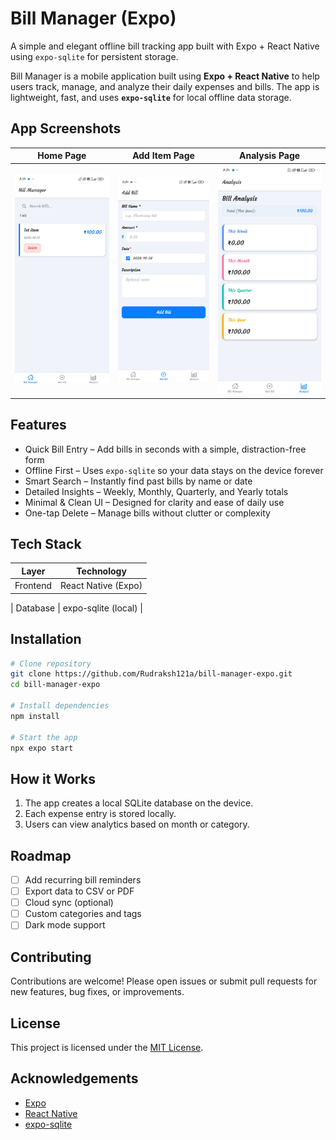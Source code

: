 # Bill Manager (Expo)

A simple and elegant offline bill tracking app built with Expo + React Native using `expo-sqlite` for persistent storage.

Bill Manager is a mobile application built using **Expo + React Native** to help users track, manage, and analyze their daily expenses and bills. The app is lightweight, fast, and uses **`expo-sqlite`** for local offline data storage.

## App Screenshots

| Home Page                      | Add Item Page                         | Analysis Page                          |
| ------------------------------ | ------------------------------------- | -------------------------------------- |
| ![Home](./images/HomePage.jpg) | ![Add Item](./images/AddItemPage.jpg) | ![Analysis](./images/AnalysisPage.jpg) |

## Features

* Quick Bill Entry – Add bills in seconds with a simple, distraction-free form
* Offline First – Uses `expo-sqlite` so your data stays on the device forever
* Smart Search – Instantly find past bills by name or date
* Detailed Insights – Weekly, Monthly, Quarterly, and Yearly totals
* Minimal & Clean UI – Designed for clarity and ease of daily use
* One-tap Delete – Manage bills without clutter or complexity



## Tech Stack

| Layer    | Technology                 |
| -------- | -------------------------- |
| Frontend | React Native (Expo)        |

| Database | expo-sqlite (local)        |


## Installation

```bash
# Clone repository
git clone https://github.com/Rudraksh121a/bill-manager-expo.git
cd bill-manager-expo

# Install dependencies
npm install

# Start the app
npx expo start
```

## How it Works

1. The app creates a local SQLite database on the device.
2. Each expense entry is stored locally.
3. Users can view analytics based on month or category.

## Roadmap

- [ ] Add recurring bill reminders
- [ ] Export data to CSV or PDF
- [ ] Cloud sync (optional)
- [ ] Custom categories and tags
- [ ] Dark mode support

## Contributing

Contributions are welcome! Please open issues or submit pull requests for new features, bug fixes, or improvements.

## License

This project is licensed under the [MIT License](LICENSE).

## Acknowledgements

- [Expo](https://expo.dev/)
- [React Native](https://reactnative.dev/)
- [expo-sqlite](https://docs.expo.dev/versions/latest/sdk/sqlite/)
